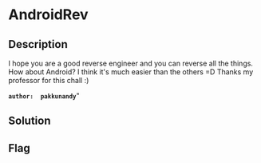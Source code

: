 # AndroidRev
## Description

I hope you are a good reverse engineer and you can reverse all the things. How about Android? I think it's much easier than the others =D 
Thanks my professor for this chall :)

**`author:  pakkunandy`**"

## Solution

## Flag